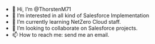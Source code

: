 - 👋 Hi, I’m @ThorstenM71
- 👀 I’m interested in all kind of Salesforce Implementation
- 🌱 I’m currently learning NetZero Cloud staff. 
- 💞️ I’m looking to collaborate on Salesforce projects.
- 📫 How to reach me: send me an email.

<!---
ThorstenM71/ThorstenM71 is a ✨ special ✨ repository because its `README.md` (this file) appears on your GitHub profile.
You can click the Preview link to take a look at your changes.
--->
